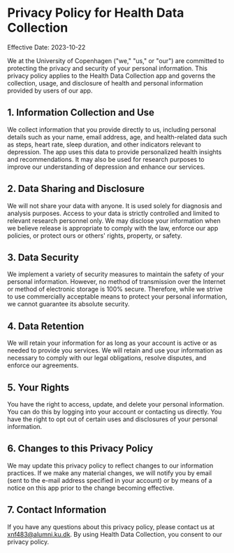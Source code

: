 # Privacy Policy for Health Data Collection

Effective Date: 2023-10-22

We at the University of Copenhagen ("we," "us," or "our") are committed to protecting the privacy and security of your personal information. This privacy policy applies to the Health Data Collection app and governs the collection, usage, and disclosure of health and personal information provided by users of our app.

## 1. Information Collection and Use
We collect information that you provide directly to us, including personal details such as your name, email address, age, and health-related data such as steps, heart rate, sleep duration, and other indicators relevant to depression.
The app uses this data to provide personalized health insights and recommendations. It may also be used for research purposes to improve our understanding of depression and enhance our services.

## 2. Data Sharing and Disclosure
We will not share your data with anyone. It is used solely for diagnosis and analysis purposes.
Access to your data is strictly controlled and limited to relevant research personnel only.
We may disclose your information when we believe release is appropriate to comply with the law, enforce our app policies, or protect ours or others' rights, property, or safety.

## 3. Data Security
We implement a variety of security measures to maintain the safety of your personal information. However, no method of transmission over the Internet or method of electronic storage is 100% secure. Therefore, while we strive to use commercially acceptable means to protect your personal information, we cannot guarantee its absolute security.

## 4. Data Retention
We will retain your information for as long as your account is active or as needed to provide you services.
We will retain and use your information as necessary to comply with our legal obligations, resolve disputes, and enforce our agreements.

## 5. Your Rights
You have the right to access, update, and delete your personal information. You can do this by logging into your account or contacting us directly.
You have the right to opt out of certain uses and disclosures of your personal information.

## 6. Changes to this Privacy Policy
We may update this privacy policy to reflect changes to our information practices. If we make any material changes, we will notify you by email (sent to the e-mail address specified in your account) or by means of a notice on this app prior to the change becoming effective.

## 7. Contact Information
If you have any questions about this privacy policy, please contact us at xnf483@alumni.ku.dk.
By using Health Data Collection, you consent to our privacy policy.
